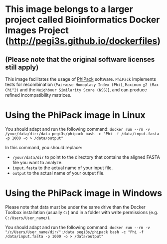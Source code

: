 # This image belongs to a larger project called Bioinformatics Docker Images Project (http://pegi3s.github.io/dockerfiles)
## (Please note that the original software licenses still apply)

This image facilitates the usage of [PhiPack](https://www.maths.otago.ac.nz/~dbryant/software/phimanual.pdf) software. `PhiPack` implements tests for recombination (`Pairwise Homoplasy Index (Phi)`, `Maximum χ2
(Max Chi^2)` and the `Neighbour Similarity Score (NSS)`), and can produce refined incompatibility matrices.

# Using the PhiPack image in Linux
You should adapt and run the following command: `docker run --rm -v /your/data/dir:/data pegi3s/phipack bash -c "Phi -f /data/input.fasta -p 1000 -o > /data/output"`

In this command, you should replace:
- `/your/data/dir` to point to the directory that contains the aligned FASTA file you want to analyze.
- `input.fasta` to the actual name of your input file.
- `output` to the actual name of your output file.

# Using the PhiPack image in Windows

Please note that data must be under the same drive than the Docker Toolbox installation (usually `C:`) and in a folder with write permissions (e.g. `C:/Users/User_name/`).

You should adapt and run the following command: `docker run --rm -v "/c/Users/User_name/dir/":/data pegi3s/phipack bash -c "Phi -f /data/input.fasta -p 1000 -o > /data/output"`
